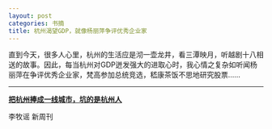 ```yaml
---
layout: post
categories: 书摘
title: 杭州渴望GDP，就像杨丽萍争评优秀企业家
---
```


直到今天，很多人心里，杭州的生活应是沏一壶龙井，看三潭映月，听越剧十八相送的故事。因此，每当杭州对GDP迸发强大的进取心时，我心情之复杂如听闻杨丽萍在争评优秀企业家，梵高参加总统竞选，嵇康茶饭不思地研究股票……

---

**[把杭州捧成一线城市，坑的是杭州人](https://mp.weixin.qq.com/s/3IAm6HE-b0XDgiJezAQpgQ)**

李牧谣 新周刊